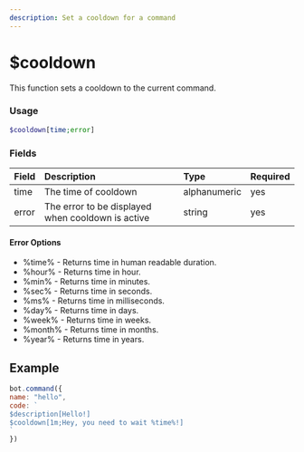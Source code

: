```yaml
---
description: Set a cooldown for a command
---
```


# $cooldown

This function sets a cooldown to the current command.

### Usage 
```php
$cooldown[time;error]
```

### Fields

| Field | Description | Type | Required |
| :--- | :--- | :--- | :--- |
| time | The time of cooldown | alphanumeric | yes |
| error | The error to be displayed when cooldown is active |string|yes|

#### Error Options
- %time% - Returns time in human readable duration.
- %hour% - Returns time in hour.
- %min% - Returns time in minutes.
- %sec% - Returns time in seconds.
- %ms% - Returns time in milliseconds.
- %day% - Returns time in days.
- %week% - Returns time in weeks.
- %month% - Returns time in months.
- %year% - Returns time in years.

## Example

```javascript
bot.command({
name: "hello", 
code: `
$description[Hello!]
$cooldown[1m;Hey, you need to wait %time%!]
`
})
```

